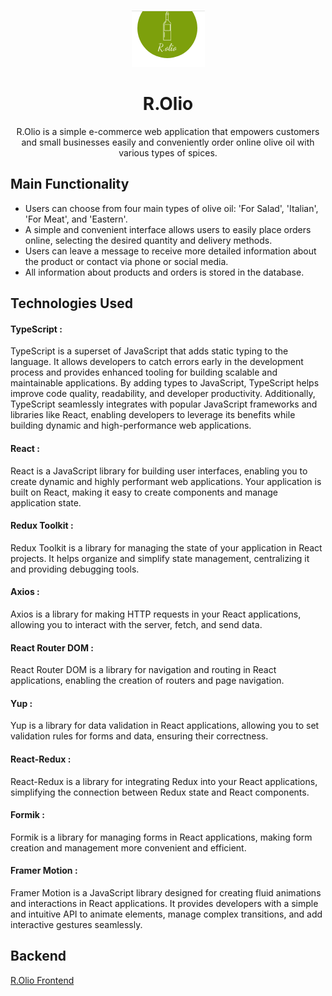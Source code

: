 <p align="center ">
  <img src="./src/assets/ReadMe-logo.png" alt="R.Olio-logo">
  <h1 align="center">R.Olio</h1>
  <p align="center">
 R.Olio is a simple e-commerce web application that empowers customers and small businesses easily and conveniently
 order online olive oil with various types of spices.
</p>
</p>

## Main Functionality
- Users can choose from four main types of olive oil: 'For Salad', 'Italian', 'For Meat', and 'Eastern'.
- A simple and convenient interface allows users to easily place orders online, selecting the desired quantity and delivery methods.
- Users can leave a message to receive more detailed information about the product or contact via phone or social media.
- All information about products and orders is stored in the database.

## Technologies Used

#### TypeScript :
TypeScript is a superset of JavaScript that adds static typing to the language. It allows developers to catch errors early in the development process and provides enhanced tooling for building scalable and maintainable applications. By adding types to JavaScript, TypeScript helps improve code quality, readability, and developer productivity. Additionally, TypeScript seamlessly integrates with popular JavaScript frameworks and libraries like React, enabling developers to leverage its benefits while building dynamic and high-performance web applications.

#### React :

React is a JavaScript library for building user interfaces, enabling you to
create dynamic and highly performant web applications. Your application is built
on React, making it easy to create components and manage application state.

#### Redux Toolkit :

Redux Toolkit is a library for managing the state of your application in React
projects. It helps organize and simplify state management, centralizing it and
providing debugging tools.


#### Axios :

Axios is a library for making HTTP requests in your React applications, allowing
you to interact with the server, fetch, and send data.

#### React Router DOM :

React Router DOM is a library for navigation and routing in React applications,
enabling the creation of routers and page navigation.

#### Yup :

Yup is a library for data validation in React applications, allowing you to set
validation rules for forms and data, ensuring their correctness.

#### React-Redux :

React-Redux is a library for integrating Redux into your React applications,
simplifying the connection between Redux state and React components.

#### Formik :

Formik is a library for managing forms in React applications, making form
creation and management more convenient and efficient.

#### Framer Motion :
Framer Motion is a JavaScript library designed for creating fluid animations and interactions in React applications. It provides developers with a simple and intuitive API to animate elements, manage complex transitions, and add interactive gestures seamlessly.


## Backend
[R.Olio Frontend](https://github.com/GabriellaMar/rolio-backend)